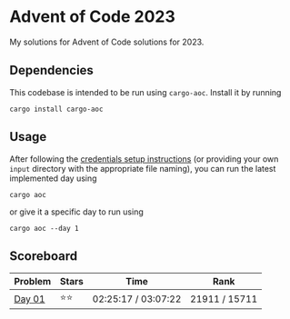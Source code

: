 # Advent of Code 2023

My solutions for Advent of Code solutions for 2023.

## Dependencies

This codebase is intended to be run using `cargo-aoc`. Install it by running

    cargo install cargo-aoc

## Usage

After following the [credentials setup instructions](https://github.com/gobanos/cargo-aoc#setting-up-the-cli) (or providing your own `input` directory with the appropriate file
naming), you can run the latest implemented day using

    cargo aoc

or give it a specific day to run using

    cargo aoc --day 1

## Scoreboard

| Problem | Stars | Time | Rank |
| ------- | ----- | ---- | ---- |
| [Day 01](./src/day01.rs) | ⭐⭐ | 02:25:17 / 03:07:22 | 21911 / 15711 |
